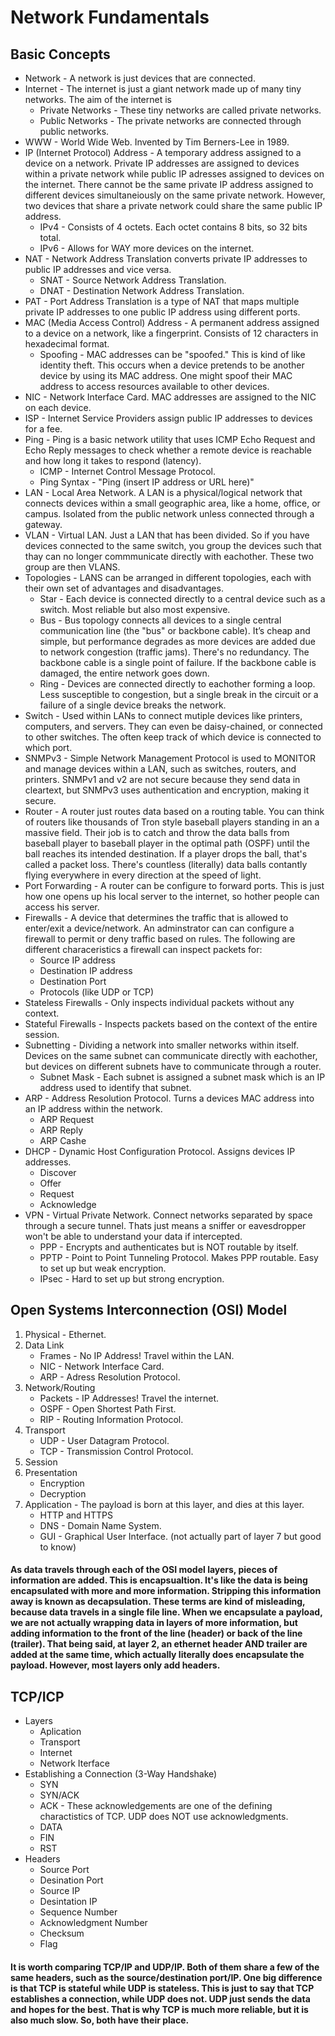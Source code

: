 # Network Fundamentals
## Basic Concepts
 * Network - A network is just devices that are connected.
 * Internet - The internet is just a giant network made up of many tiny networks. The aim of the internet is 
    + Private Networks - These tiny networks are called private networks.
    + Public Networks - The private networks are connected through public networks.
 * WWW - World Wide Web. Invented by Tim Berners-Lee in 1989.
 * IP (Internet Protocol) Address - A temporary address assigned to a device on a network. Private IP addresses are assigned to devices within a private network while public IP adresses assigned to devices on the internet. There cannot be the same private IP address assigned to different devices simultaneiously on the same private network. However, two devices that share a private network could share the same public IP address.
   + IPv4 - Consists of 4 octets. Each octet contains 8 bits, so 32 bits total.
   + IPv6 - Allows for WAY more devices on the internet.
 * NAT - Network Address Translation converts private IP addresses to public IP addresses and vice versa.
    + SNAT - Source Network Address Translation.
    + DNAT - Destination Network Address Translation.
 * PAT - Port Address Translation is a type of NAT that maps multiple private IP addresses to one public IP address using different ports.
 * MAC (Media Access Control) Address - A permanent address assigned to a device on a network, like a fingerprint. Consists of 12 characters in hexadecimal format.
    + Spoofing - MAC addresses can be "spoofed." This is kind of like identity theft. This occurs when a device pretends to be another device by using its MAC address. One might spoof their MAC address to access resources available to other devices.
 * NIC - Network Interface Card. MAC addresses are assigned to the NIC on each device.
 * ISP - Internet Service Providers assign public IP addresses to devices for a fee.
 * Ping - Ping is a basic network utility that uses ICMP Echo Request and Echo Reply messages to check whether a remote device is reachable and how long it takes to respond (latency).
   + ICMP - Internet Control Message Protocol.
   + Ping Syntax - "Ping (insert IP address or URL here)"
 * LAN - Local Area Network. A LAN is a physical/logical network that connects devices within a small geographic area, like a home, office, or campus. Isolated from the public network unless connected through a gateway.
 * VLAN - Virtual LAN. Just a LAN that has been divided. So if you have devices connected to the same switch, you group the devices such that thay can no longer commmunicate directly with eachother. These two group are then VLANS.
 * Topologies - LANS can be arranged in different topologies, each with their own set of advantages and disadvantages.
    + Star - Each device is connected directly to a central device such as a switch. Most reliable but also most expensive.
    + Bus - Bus topology connects all devices to a single central communication line (the "bus" or backbone cable). It’s cheap and simple, but performance degrades as more devices are added due to network congestion (traffic jams). There's no redundancy. The backbone cable is a single point of failure. If the backbone cable is damaged, the entire network goes down.
    + Ring - Devices are connected directly to eachother forming a loop. Less susceptible to congestion, but a single break in the circuit or a failure of a single device breaks the network.
 * Switch - Used within LANs to connect mutiple devices like printers, computers, and servers. They can even be daisy-chained, or connected to other switches. The often keep track of which device is connected to which port.
 * SNMPv3 - Simple Network Management Protocol is used to MONITOR and manage devices within a LAN, such as switches, routers, and printers. SNMPv1 and v2 are not secure because they send data in cleartext, but SNMPv3 uses authentication and encryption, making it secure.
 * Router - A router just routes data based on a routing table. You can think of routers like thousands of Tron style baseball players standing in an a massive field. Their job is to catch and throw the data balls from baseball player to baseball player in the optimal path (OSPF) until the ball reaches its intended destination. If a player drops the ball, that's called a packet loss. There's countless (literally) data balls contantly flying everywhere in every direction at the speed of light.
 * Port Forwarding - A router can be configure to forward ports. This is just how one opens up his local server to the internet, so hother people can access his server.
 * Firewalls - A device that determines the traffic that is allowed to enter/exit a device/network. An adminstrator can can configure a firewall to permit or deny traffic based on rules. The following are different characeristics a firewall can inspect packets for:
    - Source IP address
    - Destination IP address
    - Destination Port
    - Protocols (like UDP or TCP)
 * Stateless Firewalls - Only inspects individual packets without any context.
 * Stateful Firewalls - Inspects packets based on the context of the entire session.
 * Subnetting - Dividing a network into smaller networks within itself. Devices on the same subnet can communicate directly with eachother, but devices on different subnets have to communicate through a router.
   + Subnet Mask - Each subnet is assigned a subnet mask which is an IP address used to identify that subnet.
* ARP - Address Resolution Protocol. Turns a devices MAC address into an IP address within the network.
   + ARP Request
   + ARP Reply
   + ARP Cashe
* DHCP - Dynamic Host Configuration Protocol. Assigns devices IP addresses.
   + Discover
   + Offer
   + Request
   + Acknowledge
* VPN - Virtual Private Network. Connect networks separated by space through a secure tunnel. Thats just means a sniffer or eavesdropper won't be able to understand your data if intercepted.
   + PPP - Encrypts and authenticates but is NOT routable by itself.
   + PPTP - Point to Point Tunneling Protocol. Makes PPP routable. Easy to set up but weak encryption.
   + IPsec - Hard to set up but strong encryption.
## Open Systems Interconnection (OSI) Model
  1. Physical - Ethernet.
  2. Data Link
      + Frames - No IP Address! Travel within the LAN.
      + NIC - Network Interface Card.
      + ARP - Adress Resolution Protocol.
  3. Network/Routing
      + Packets - IP Addresses! Travel the internet.
      + OSPF - Open Shortest Path First.
      + RIP - Routing Information Protocol.
  4. Transport
      + UDP - User Datagram Protocol.
      + TCP - Transmission Control Protocol.
  5. Session
  6. Presentation
      + Encryption
      + Decryption
  8. Application - The payload is born at this layer, and dies at this layer.
     + HTTP and HTTPS
     + DNS - Domain Name System.
     + GUI - Graphical User Interface. (not actually part of layer 7 but good to know)
#### As data travels through each of the OSI model layers, pieces of information are added. This is encapsualtion. It's like the data is being encapsulated with more and more information. Stripping this information away is known as decapsulation. These terms are kind of misleading, because data travels in a single file line. When we encapsulate a payload, we are not actually wrapping data in layers of more information, but adding information to the front of the line (header) or back of the line (trailer). That being said, at layer 2, an ethernet header AND trailer are added at the same time, which actually literally does encapsulate the payload. However, most layers only add headers.
 ## TCP/ICP
  * Layers
    + Aplication
    + Transport
    + Internet
    + Network Iterface
  * Establishing a Connection (3-Way Handshake)
    + SYN
    + SYN/ACK
    + ACK - These acknowledgements are one of the defining charactistics of TCP. UDP does NOT use acknowledgments.
    + DATA
    + FIN
    + RST
  * Headers
    + Source Port
    + Desination Port
    + Source IP
    + Desintation IP
    + Sequence Number
    + Acknowledgment Number
    + Checksum
    + Flag
   #### It is worth comparing TCP/IP and UDP/IP. Both of them share a few of the same headers, such as the source/destination port/IP. One big difference is that TCP is stateful while UDP is stateless. This is just to say that TCP establishes a connection, while UDP does not. UDP just sends the data and hopes for the best. That is why TCP is much more reliable, but it is also much slow. So, both have their place.
